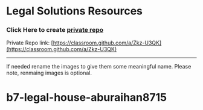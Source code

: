 # Legal Solutions Resources

### Click Here to create [private repo](https://classroom.github.com/a/Zkz-U3QK)
Private Repo link: [https://classroom.github.com/a/Zkz-U3QK](https://classroom.github.com/a/Zkz-U3QK)


----------------
If needed rename the images to give them some meaningful name. Please note, renmaing images is optional. 
# b7-legal-house-aburaihan8715
